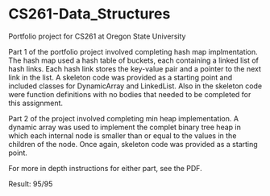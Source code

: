 # CS261-Data_Structures
Portfolio project for CS261 at Oregon State University


Part 1 of the portfolio project involved completing hash map implmentation. The hash map used a hash table of buckets, each containing a linked list of hash links. Each hash link stores the key-value pair and a pointer to the next link in the list. A skeleton code was provided as a starting point and included classes for DynamicArray and LinkedList. Also in the skeleton code were function definitions with no bodies that needed to be completed for this assignment.


Part 2 of the project involved completing min heap implementation. A dynamic array was used to implement the complet binary tree heap in which each internal node is smaller than or equal to the values in the children of the node. Once again, skeleton code was provided as a starting point. 


For more in depth instructions for either part, see the PDF.


Result: 95/95
